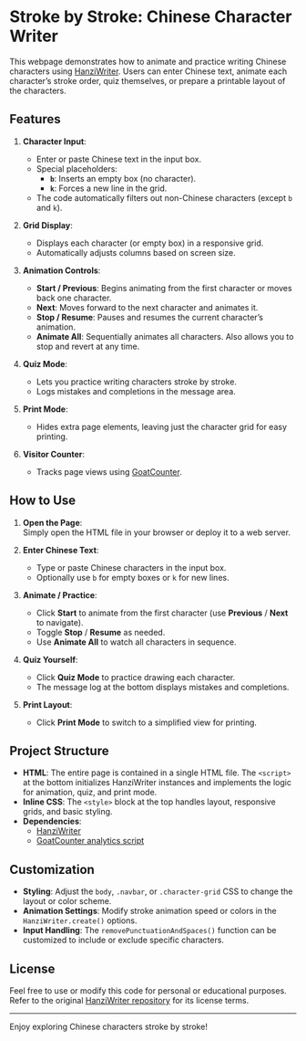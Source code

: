 # Stroke by Stroke: Chinese Character Writer

This webpage demonstrates how to animate and practice writing Chinese characters using [HanziWriter](https://github.com/chanind/hanzi-writer). Users can enter Chinese text, animate each character’s stroke order, quiz themselves, or prepare a printable layout of the characters.

## Features

1. **Character Input**:  
   - Enter or paste Chinese text in the input box.  
   - Special placeholders:
     - **`b`**: Inserts an empty box (no character).
     - **`k`**: Forces a new line in the grid.
   - The code automatically filters out non-Chinese characters (except `b` and `k`).

2. **Grid Display**:  
   - Displays each character (or empty box) in a responsive grid.  
   - Automatically adjusts columns based on screen size.

3. **Animation Controls**:  
   - **Start / Previous**: Begins animating from the first character or moves back one character.  
   - **Next**: Moves forward to the next character and animates it.  
   - **Stop / Resume**: Pauses and resumes the current character’s animation.  
   - **Animate All**: Sequentially animates all characters. Also allows you to stop and revert at any time.  

4. **Quiz Mode**:  
   - Lets you practice writing characters stroke by stroke.  
   - Logs mistakes and completions in the message area.

5. **Print Mode**:  
   - Hides extra page elements, leaving just the character grid for easy printing.

6. **Visitor Counter**:  
   - Tracks page views using [GoatCounter](https://www.goatcounter.com).

## How to Use

1. **Open the Page**:  
   Simply open the HTML file in your browser or deploy it to a web server.

2. **Enter Chinese Text**:  
   - Type or paste Chinese characters in the input box.  
   - Optionally use `b` for empty boxes or `k` for new lines.

3. **Animate / Practice**:  
   - Click **Start** to animate from the first character (use **Previous** / **Next** to navigate).  
   - Toggle **Stop** / **Resume** as needed.  
   - Use **Animate All** to watch all characters in sequence.

4. **Quiz Yourself**:  
   - Click **Quiz Mode** to practice drawing each character.  
   - The message log at the bottom displays mistakes and completions.

5. **Print Layout**:  
   - Click **Print Mode** to switch to a simplified view for printing.

## Project Structure

- **HTML**: The entire page is contained in a single HTML file. The `<script>` at the bottom initializes HanziWriter instances and implements the logic for animation, quiz, and print mode.
- **Inline CSS**: The `<style>` block at the top handles layout, responsive grids, and basic styling.
- **Dependencies**:
  - [HanziWriter](https://cdn.jsdelivr.net/npm/hanzi-writer@3.5/dist/hanzi-writer.min.js)  
  - [GoatCounter analytics script](//gc.zgo.at/count.js)

## Customization

- **Styling**: Adjust the `body`, `.navbar`, or `.character-grid` CSS to change the layout or color scheme.
- **Animation Settings**: Modify stroke animation speed or colors in the `HanziWriter.create()` options.
- **Input Handling**: The `removePunctuationAndSpaces()` function can be customized to include or exclude specific characters.

## License

Feel free to use or modify this code for personal or educational purposes. Refer to the original [HanziWriter repository](https://github.com/chanind/hanzi-writer) for its license terms.

---

Enjoy exploring Chinese characters stroke by stroke!
